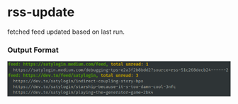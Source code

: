 # rss-update

fetched feed updated based on last run.

### Output Format
![output.png](images/output.png)
